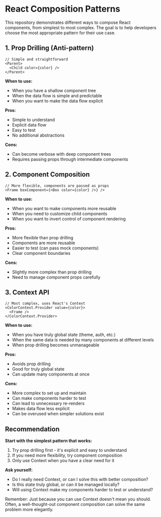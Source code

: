 # React Composition Patterns

This repository demonstrates different ways to compose React components, from simplest to most complex. The goal is to help developers choose the most appropriate pattern for their use case.

## 1. Prop Drilling (Anti-pattern)

```tsx
// Simple and straightforward
<Parent>
  <Child color={color} />
</Parent>
```

**When to use:**

- When you have a shallow component tree
- When the data flow is simple and predictable
- When you want to make the data flow explicit

**Pros:**

- Simple to understand
- Explicit data flow
- Easy to test
- No additional abstractions

**Cons:**

- Can become verbose with deep component trees
- Requires passing props through intermediate components

## 2. Component Composition

```tsx
// More flexible, components are passed as props
<Frame boxComponent={<Box color={color} />} />
```

**When to use:**

- When you want to make components more reusable
- When you need to customize child components
- When you want to invert control of component rendering

**Pros:**

- More flexible than prop drilling
- Components are more reusable
- Easier to test (can pass mock components)
- Clear component boundaries

**Cons:**

- Slightly more complex than prop drilling
- Need to manage component props carefully

## 3. Context API

```tsx
// Most complex, uses React's Context
<ColorContext.Provider value={color}>
  <Frame />
</ColorContext.Provider>
```

**When to use:**

- When you have truly global state (theme, auth, etc.)
- When the same data is needed by many components at different levels
- When prop drilling becomes unmanageable

**Pros:**

- Avoids prop drilling
- Good for truly global state
- Can update many components at once

**Cons:**

- More complex to set up and maintain
- Can make components harder to test
- Can lead to unnecessary re-renders
- Makes data flow less explicit
- Can be overused when simpler solutions exist

## Recommendation

**Start with the simplest pattern that works:**

1. Try prop drilling first - it's explicit and easy to understand
2. If you need more flexibility, try component composition
3. Only use Context when you have a clear need for it

**Ask yourself:**

- Do I really need Context, or can I solve this with better composition?
- Is this state truly global, or can it be managed locally?
- Will using Context make my components harder to test or understand?

Remember: Just because you can use Context doesn't mean you should. Often, a well-thought-out component composition can solve the same problem more elegantly.
